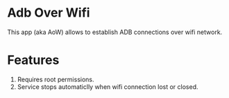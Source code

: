 # Adb Over Wifi

This app (aka AoW) allows to establish ADB connections over wifi network.

# Features

1. Requires root permissions.
2. Service stops automaticlly when wifi connection lost or closed.

